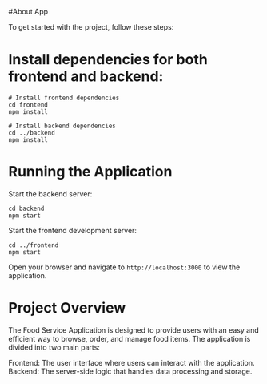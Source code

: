 #About App

To get started with the project, follow these steps:

# Install dependencies for both frontend and backend:

    # Install frontend dependencies
    cd frontend
    npm install

    # Install backend dependencies
    cd ../backend
    npm install
   

# Running the Application

  Start the backend server:
   
    cd backend
    npm start
  

  Start the frontend development server:
    
    cd ../frontend
    npm start
    
 Open your browser and navigate to `http://localhost:3000` to view the application.



# Project Overview

The Food Service Application is designed to provide users with an easy and efficient way to browse, order, and manage food items. The application is divided into two main parts:

   Frontend: The user interface where users can interact with the application.
   Backend: The server-side logic that handles data processing and storage.
